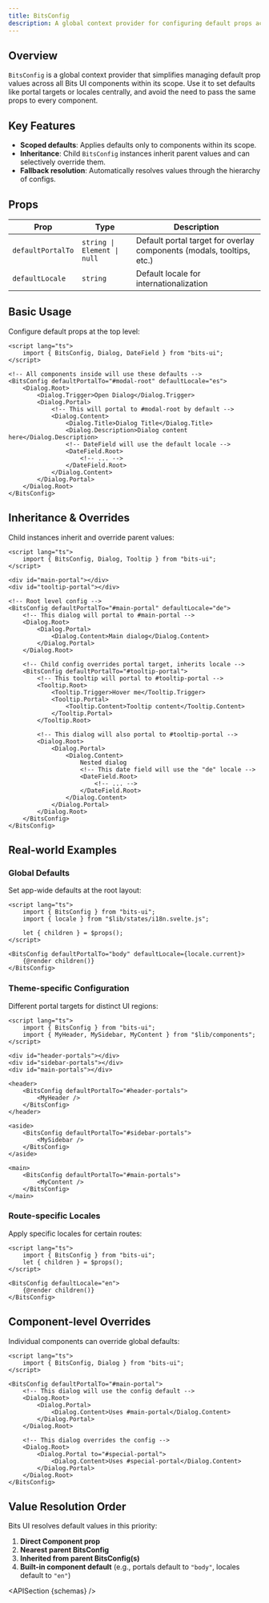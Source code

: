 ```yaml
---
title: BitsConfig
description: A global context provider for configuring default props across all Bits UI components.
---
```


<script>
	import { APISection } from '$lib/components/index.js'
	let { schemas } = $props()
</script>

## Overview

`BitsConfig` is a global context provider that simplifies managing default prop values across all Bits UI components within its scope. Use it to set defaults like portal targets or locales centrally, and avoid the need to pass the same props to every component.

## Key Features

-   **Scoped defaults**: Applies defaults only to components within its scope.
-   **Inheritance**: Child `BitsConfig` instances inherit parent values and can selectively override them.
-   **Fallback resolution**: Automatically resolves values through the hierarchy of configs.

## Props

| Prop              | Type                        | Description                                                           |
| ----------------- | --------------------------- | --------------------------------------------------------------------- |
| `defaultPortalTo` | `string \| Element \| null` | Default portal target for overlay components (modals, tooltips, etc.) |
| `defaultLocale`   | `string`                    | Default locale for internationalization                               |

## Basic Usage

Configure default props at the top level:

```svelte
<script lang="ts">
	import { BitsConfig, Dialog, DateField } from "bits-ui";
</script>

<!-- All components inside will use these defaults -->
<BitsConfig defaultPortalTo="#modal-root" defaultLocale="es">
	<Dialog.Root>
		<Dialog.Trigger>Open Dialog</Dialog.Trigger>
		<Dialog.Portal>
			<!-- This will portal to #modal-root by default -->
			<Dialog.Content>
				<Dialog.Title>Dialog Title</Dialog.Title>
				<Dialog.Description>Dialog content here</Dialog.Description>
				<!-- DateField will use the default locale -->
				<DateField.Root>
					<!-- ... -->
				</DateField.Root>
			</Dialog.Content>
		</Dialog.Portal>
	</Dialog.Root>
</BitsConfig>
```

## Inheritance & Overrides

Child instances inherit and override parent values:

```svelte
<script lang="ts">
	import { BitsConfig, Dialog, Tooltip } from "bits-ui";
</script>

<div id="main-portal"></div>
<div id="tooltip-portal"></div>

<!-- Root level config -->
<BitsConfig defaultPortalTo="#main-portal" defaultLocale="de">
	<!-- This dialog will portal to #main-portal -->
	<Dialog.Root>
		<Dialog.Portal>
			<Dialog.Content>Main dialog</Dialog.Content>
		</Dialog.Portal>
	</Dialog.Root>

	<!-- Child config overrides portal target, inherits locale -->
	<BitsConfig defaultPortalTo="#tooltip-portal">
		<!-- This tooltip will portal to #tooltip-portal -->
		<Tooltip.Root>
			<Tooltip.Trigger>Hover me</Tooltip.Trigger>
			<Tooltip.Portal>
				<Tooltip.Content>Tooltip content</Tooltip.Content>
			</Tooltip.Portal>
		</Tooltip.Root>

		<!-- This dialog will also portal to #tooltip-portal -->
		<Dialog.Root>
			<Dialog.Portal>
				<Dialog.Content>
					Nested dialog
					<!-- This date field will use the "de" locale -->
					<DateField.Root>
						<!-- ... -->
					</DateField.Root>
				</Dialog.Content>
			</Dialog.Portal>
		</Dialog.Root>
	</BitsConfig>
</BitsConfig>
```

## Real-world Examples

### Global Defaults

Set app-wide defaults at the root layout:

```svelte title="+layout.svelte"
<script lang="ts">
	import { BitsConfig } from "bits-ui";
	import { locale } from "$lib/states/i18n.svelte.js";

	let { children } = $props();
</script>

<BitsConfig defaultPortalTo="body" defaultLocale={locale.current}>
	{@render children()}
</BitsConfig>
```

### Theme-specific Configuration

Different portal targets for distinct UI regions:

```svelte
<script lang="ts">
	import { BitsConfig } from "bits-ui";
	import { MyHeader, MySidebar, MyContent } from "$lib/components";
</script>

<div id="header-portals"></div>
<div id="sidebar-portals"></div>
<div id="main-portals"></div>

<header>
	<BitsConfig defaultPortalTo="#header-portals">
		<MyHeader />
	</BitsConfig>
</header>

<aside>
	<BitsConfig defaultPortalTo="#sidebar-portals">
		<MySidebar />
	</BitsConfig>
</aside>

<main>
	<BitsConfig defaultPortalTo="#main-portals">
		<MyContent />
	</BitsConfig>
</main>
```

### Route-specific Locales

Apply specific locales for certain routes:

```svelte title="routes/(admin)/+layout.svelte"
<script lang="ts">
	import { BitsConfig } from "bits-ui";
	let { children } = $props();
</script>

<BitsConfig defaultLocale="en">
	{@render children()}
</BitsConfig>
```

## Component-level Overrides

Individual components can override global defaults:

```svelte
<script lang="ts">
	import { BitsConfig, Dialog } from "bits-ui";
</script>

<BitsConfig defaultPortalTo="#main-portal">
	<!-- This dialog will use the config default -->
	<Dialog.Root>
		<Dialog.Portal>
			<Dialog.Content>Uses #main-portal</Dialog.Content>
		</Dialog.Portal>
	</Dialog.Root>

	<!-- This dialog overrides the config -->
	<Dialog.Root>
		<Dialog.Portal to="#special-portal">
			<Dialog.Content>Uses #special-portal</Dialog.Content>
		</Dialog.Portal>
	</Dialog.Root>
</BitsConfig>
```

## Value Resolution Order

Bits UI resolves default values in this priority:

1. **Direct Component prop**
2. **Nearest parent BitsConfig**
3. **Inherited from parent BitsConfig(s)**
4. **Built-in component default** (e.g., portals default to `"body"`, locales default to `"en"`)

<APISection {schemas} />
